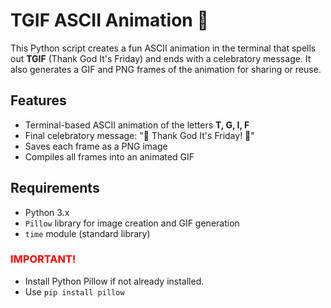 # TGIF ASCII Animation 🎉

This Python script creates a fun ASCII animation in the terminal that spells out **TGIF** (Thank God It's Friday) and ends with a celebratory message. It also generates a GIF and PNG frames of the animation for sharing or reuse.

## Features

- Terminal-based ASCII animation of the letters **T, G, I, F**
- Final celebratory message: "🎉 Thank God It's Friday! 🎉"
- Saves each frame as a PNG image
- Compiles all frames into an animated GIF

## Requirements

- Python 3.x
- `Pillow` library for image creation and GIF generation
- `time` module (standard library)
### <span style="color: red;">IMPORTANT!</span>
- Install Python Pillow if not already installed.
- Use `pip install pillow`


